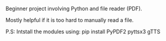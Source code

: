 Beginner project involving Python and file reader (PDF).

Mostly helpful if it is too hard to manually read a file.

P.S: Intstall the modules using: pip install PyPDF2 pyttsx3 gTTS

